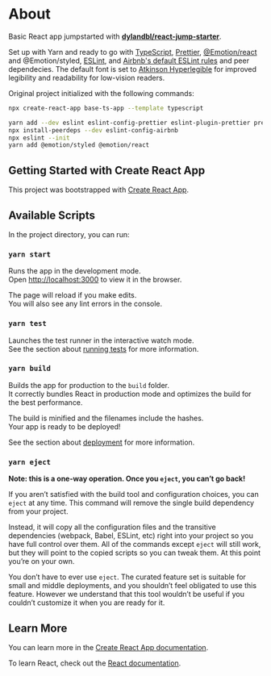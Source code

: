 # About
Basic React app jumpstarted with **[dylandbl/react-jump-starter](https://github.com/dylandbl/react-jump-starter)**. 

Set up with Yarn and ready to go with [TypeScript](https://www.typescriptlang.org/), [Prettier](https://prettier.io/), [@Emotion/react](https://emotion.sh/docs/introduction) and @Emotion/styled, [ESLint](https://eslint.org/), and [Airbnb's default ESLint rules](https://github.com/airbnb/javascript/tree/master/react) and peer dependecies. The default font is set to [Atkinson Hyperlegible](https://brailleinstitute.org/freefont) for improved legibility and readability for low-vision readers.


Original project initialized with the following commands:
```sh
npx create-react-app base-ts-app --template typescript
```
```sh
yarn add --dev eslint eslint-config-prettier eslint-plugin-prettier prettier eslint-plugin-jest
npx install-peerdeps --dev eslint-config-airbnb
npx eslint --init
yarn add @emotion/styled @emotion/react
```

## Getting Started with Create React App

This project was bootstrapped with [Create React App](https://github.com/facebook/create-react-app).

## Available Scripts

In the project directory, you can run:

### `yarn start`

Runs the app in the development mode.\
Open [http://localhost:3000](http://localhost:3000) to view it in the browser.

The page will reload if you make edits.\
You will also see any lint errors in the console.

### `yarn test`

Launches the test runner in the interactive watch mode.\
See the section about [running tests](https://facebook.github.io/create-react-app/docs/running-tests) for more information.

### `yarn build`

Builds the app for production to the `build` folder.\
It correctly bundles React in production mode and optimizes the build for the best performance.

The build is minified and the filenames include the hashes.\
Your app is ready to be deployed!

See the section about [deployment](https://facebook.github.io/create-react-app/docs/deployment) for more information.

### `yarn eject`

**Note: this is a one-way operation. Once you `eject`, you can’t go back!**

If you aren’t satisfied with the build tool and configuration choices, you can `eject` at any time. This command will remove the single build dependency from your project.

Instead, it will copy all the configuration files and the transitive dependencies (webpack, Babel, ESLint, etc) right into your project so you have full control over them. All of the commands except `eject` will still work, but they will point to the copied scripts so you can tweak them. At this point you’re on your own.

You don’t have to ever use `eject`. The curated feature set is suitable for small and middle deployments, and you shouldn’t feel obligated to use this feature. However we understand that this tool wouldn’t be useful if you couldn’t customize it when you are ready for it.

## Learn More

You can learn more in the [Create React App documentation](https://facebook.github.io/create-react-app/docs/getting-started).

To learn React, check out the [React documentation](https://reactjs.org/).
